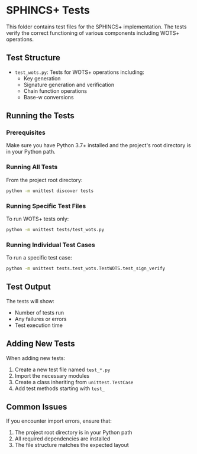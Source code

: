 # SPHINCS+ Tests

This folder contains test files for the SPHINCS+ implementation. The tests verify the correct functioning of various components including WOTS+ operations.

## Test Structure

- `test_wots.py`: Tests for WOTS+ operations including:
  - Key generation
  - Signature generation and verification
  - Chain function operations
  - Base-w conversions

## Running the Tests

### Prerequisites

Make sure you have Python 3.7+ installed and the project's root directory is in your Python path.

### Running All Tests

From the project root directory:

```bash
python -m unittest discover tests
```

### Running Specific Test Files

To run WOTS+ tests only:

```bash
python -m unittest tests/test_wots.py
```

### Running Individual Test Cases

To run a specific test case:

```bash
python -m unittest tests.test_wots.TestWOTS.test_sign_verify
```

## Test Output

The tests will show:

- Number of tests run
- Any failures or errors
- Test execution time

## Adding New Tests

When adding new tests:

1. Create a new test file named `test_*.py`
2. Import the necessary modules
3. Create a class inheriting from `unittest.TestCase`
4. Add test methods starting with `test_`

## Common Issues

If you encounter import errors, ensure that:

1. The project root directory is in your Python path
2. All required dependencies are installed
3. The file structure matches the expected layout
